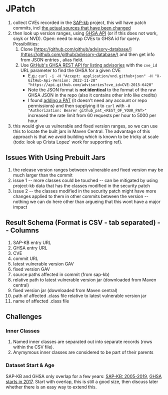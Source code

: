 # JPatch


1. collect CVEs recorded in the [SAP-kb](https://github.com/SAP/project-kb/) project, this will have patch commits, incl [the actual sources that have been changed](https://github.com/SAP/project-kb/blob/vulnerability-data/statements/CVE-2016-4464/statement.yaml)
2. then look up version ranges, using [GHSA API](https://docs.github.com/en/rest/security-advisories/global-advisories?apiVersion=2022-11-28#get-a-global-security-advisory) (or if this does not work, snyk or NVD). Open: need to map CVEs to GHSA id for query. Possibilities:
    1. Clone [https://github.com/github/advisory-database/](https://github.com/github/advisory-database/) and then get info from JSON entries , alias field.
    2. Use [GitHub's GHSA REST API for listing advisories](https://docs.github.com/en/rest/security-advisories/global-advisories?apiVersion=2022-11-28#list-global-security-advisories) with the `cve_id​` URL parameter to find the GHSA for a given CVE
       - E.g.: `curl -i -H "Accept: application/vnd.github+json" -H "X-GitHub-Api-Version: 2022-11-28" "https://api.github.com/advisories?cve_id=CVE-2015-6420"`
       - Note the JSON format is **not identical** to the format of the raw GHSA JSON in the repo (also it contains other info like credits)
       - I found [adding a PAT](https://github.com/settings/tokens?type=beta) (it doesn't need any account or repo permissions) and then supplying it to `curl`​ with `-H "Authorization: Bearer github_pat_<REST_OF_YOUR_PAT>"` increased the rate limit from 60 requests per hour to 5000 per hour
3. this would give us vulnerable and fixed version ranges, so we can use this to locate the built jars in Maven Central. The advantage of this approach is that we avoid building which is known to be tricky at scale (todo: look up Crista Lopez' work for supporting ref).


## Issues With Using Prebuilt Jars

1. the release version ranges between vulnerable and fixed version may be much larger than the commit
2. issue 1 -- more classes could be touched -- can be mitigated by using project-kb data that has the classes modified in the security patch
3. issue 2 -- the classes modified in the security patch might have more changes applied to them in other commits between the version -- nothing we can do here other than argueing that this wont have a major impact

## Result Schema  (Format is CSV - tab separated) -- Columns

1. SAP-KB entry URL
2. GHSA entry URL
3. CVE
4. commit URL
5. latest vulnerable version GAV
6. fixed version GAV
7. source paths affected in commit (from sap-kb)
8. relative path to  latest vulnerable version jar (downloaded from Maven central)
9. fixed version jar (downloaded from Maven central)
10. path of affected .class file relative to latest vulnerable version jar
11. name of affected .class file


## Challenges 

### Inner Classes

1. Named inner classes are separated out into separate records (rows within the CSV file).
2. Anymymous inner classes are considered to be part of their parents

### Dataset Start & Age

SAP-KB and GHSA only overlap for a few years: [SAP-KB: 2005-2019](https://github.com/SAP/project-kb/tree/vulnerability-data/statements), [GHSA starts in 2017](https://github.com/github/advisory-database/tree/main/advisories/github-reviewed). Start with overlap, this is still a good size, then discuss later whether there is an easy way to extend this. 


   

 
